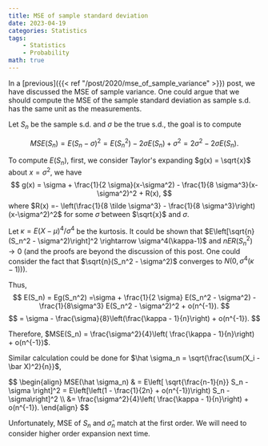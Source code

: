 ```yaml
---
title: MSE of sample standard deviation
date: 2023-04-19
categories: Statistics
tags: 
    - Statistics
    - Probability
math: true
---
```



In a [previous]({{< ref "/post/2020/mse_of_sample_variance" >}}) post, we have discussed the MSE of sample variance. One could argue that we should compute the MSE of the sample standard deviation as sample s.d. has the same unit as the measurements.

Let $S_n$ be the sample s.d. and $\sigma$ be the true s.d., the goal is to compute

$$
MSE(S_n) = E(S_n-\sigma)^2 = E(S_n^2) - 2 \sigma E(S_n) + \sigma^2 = 2 \sigma^2 -  2 \sigma E(S_n).
$$

To compute $E(S_n)$, first, we consider Taylor's expanding $g(x) = \sqrt{x}$ about $x=\sigma^2$,
we have
$$
g(x) = \sigma + \frac{1}{2 \sigma}(x-\sigma^2) -  \frac{1}{8 \sigma^3}(x-\sigma^2)^2 + R(x),
$$
where $R(x) =- \left(\frac{1}{8 \tilde \sigma^3} - \frac{1}{8 \sigma^3}\right)(x-\sigma^2)^2$ for some  $\tilde \sigma$ between $\sqrt{x}$ and $\sigma$.



Let $\kappa = E(X - \mu)^4 / \sigma^4$ be the kurtosis.
It could be shown that $E\left[\sqrt{n}(S_n^2 - \sigma^2)\right]^2 \rightarrow \sigma^4(\kappa-1)$ and $n ER(S_n^2) \rightarrow 0$ (and the proofs are beyond the discussion of this post. One could consider the fact that $\sqrt{n}(S_n^2 - \sigma^2)$  converges to $N(0, \sigma^4(\kappa-1))$).

Thus,
$$
E(S_n) = Eg(S_n^2) =\sigma + \frac{1}{2 \sigma} E(S_n^2 - \sigma^2) - \frac{1}{8\sigma^3} E(S_n^2 - \sigma^2)^2 + o(n^{-1}).
$$
$$
 = \sigma - \frac{\sigma}{8}\left(\frac{\kappa - 1}{n}\right) + o(n^{-1}).
$$

Therefore, $MSE(S_n) = \frac{\sigma^2}{4}\left( \frac{\kappa - 1}{n}\right) + o(n^{-1})$.

Similar calculation could be done for $\hat \sigma_n = \sqrt{\frac{\sum(X_i - \bar X)^2}{n}}$,

<span>
$$
\begin{align}
MSE(\hat \sigma_n) & = E\left[ \sqrt{\frac{n-1}{n}} S_n - \sigma \right]^2 = 
E\left[\left(1 - \frac{1}{2n} + o(n^{-1})\right) S_n - \sigma\right]^2 \\
&= \frac{\sigma^2}{4}\left( \frac{\kappa - 1}{n}\right) + o(n^{-1}).
\end{align}
$$
</span>

Unfortunately, MSE of $S_n$ and $\hat \sigma_n$ match at the first order. We will need to consider higher order expansion next time.

